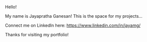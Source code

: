 Hello! 

My name is Jayapratha Ganesan! This is the space for my projects...


Connect me on LinkedIn here: https://www.linkedin.com/in/jayamg/ 


Thanks for visiting my portfolio! 


